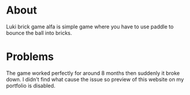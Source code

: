 # About
Luki brick game alfa is simple game where you have to use paddle to bounce the ball into bricks.
# Problems
The game worked perfectly for around 8 months then suddenly it broke down. I didn't find what cause the issue so preview of this website on my portfolio is disabled.
